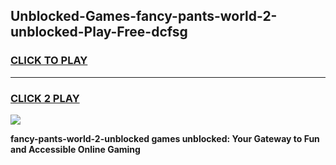 
## Unblocked-Games-fancy-pants-world-2-unblocked-Play-Free-dcfsg
<h3>
<a href="https://premium76.site?title=fancy-pants-world-2-unblocked&ref=18A1">CLICK TO PLAY</a></h3>
<hr>

<h3>
<a href="https://premium76.site?title=fancy-pants-world-2-unblocked&ref=18A1">CLICK 2 PLAY</a>
  
</h3>

<a href="https://premium76.site?title=fancy-pants-world-2-unblocked&ref=18A1"><img src="https://clearcache.store/games.png"></a>


**fancy-pants-world-2-unblocked games unblocked: Your Gateway to Fun and Accessible Online Gaming**
